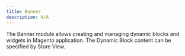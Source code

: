 ```yaml
---
title: Banner
description: N/A
---
```


The Banner module allows creating and managing dynamic blocks and widgets in Magento application.
The Dynamic Block content can be specified by Store View.
